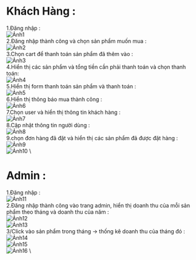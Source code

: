 # Khách Hàng : 
1.Đăng nhập :\
![Ảnh1](https://github.com/lethanhtoan8422/week_03_www/assets/144576370/75f21cac-7b6e-442f-b41a-1f6cf0fcf6cc) \
2.Đăng nhập thành công và chọn sản phẩm muốn mua : \
![Ảnh2](https://github.com/lethanhtoan8422/week_03_www/assets/144576370/5a78126f-874f-461a-8e59-63dbe2143b55) \
3.Chọn cart để thanh toán sản phẩm đã thêm vào : \
![Ảnh3](https://github.com/lethanhtoan8422/week_03_www/assets/144576370/6b329427-3d79-4175-bf78-4c0cd3da9893) \
4.Hiển thị các sản phẩm và tổng tiền cần phải thanh toán và chọn thanh toán: \
![Ảnh4](https://github.com/lethanhtoan8422/week_03_www/assets/144576370/c86896bf-333e-4e3f-af7d-ff705671f4b8) \
5.Hiển thị form thanh toán sản phẩm và thanh toán : \
![Ảnh5](https://github.com/lethanhtoan8422/week_03_www/assets/144576370/623346eb-dedb-407f-b43f-f8654aa530d9) \
6.Hiển thị thông báo mua thành công : \
![Ảnh6](https://github.com/lethanhtoan8422/week_03_www/assets/144576370/378cf881-a385-4720-adb9-827f11dc5324) \
7.Chọn user và hiển thị thông tin khách hàng : \
![Ảnh7](https://github.com/lethanhtoan8422/week_03_www/assets/144576370/50b95c13-8dfd-4cb4-aebc-ea6b1339f0b7) \
8.Cập nhật thông tin người dùng : \
![Ảnh8](https://github.com/lethanhtoan8422/week_03_www/assets/144576370/cf88f398-48c2-4814-b7fb-72b6d4b43620) \
9.chọn đơn hàng đã đặt và hiển thị các sản phẩm đã được đặt hàng : \
![Ảnh9](https://github.com/lethanhtoan8422/week_03_www/assets/144576370/e949b1be-7093-4aaf-ac6e-69c801f5f278) \
![Ảnh10](https://github.com/lethanhtoan8422/week_03_www/assets/144576370/05b9bc51-5708-4b75-86ef-b18d8b1ef7a1) \

# Admin :
1.Đăng nhập : \
![Ảnh11](https://github.com/lethanhtoan8422/week_03_www/assets/144576370/eeed316b-a503-4f38-9f43-54a85bcce322) \
2.Đăng nhập thành công vào trang admin, hiển thị doanh thu của mỗi sản phẩm theo tháng và doanh thu của năm : \
![Ảnh12](https://github.com/lethanhtoan8422/week_03_www/assets/144576370/72c2dcee-1c16-4198-ba33-9896a31924b6) \
![Ảnh13](https://github.com/lethanhtoan8422/week_03_www/assets/144576370/072028be-4286-4499-bfbe-8e46d96c51d7) \
3/Click vào sản phẩm trong tháng -> thống kê doanh thu của tháng đó : \
![Ảnh14](https://github.com/lethanhtoan8422/week_03_www/assets/144576370/91bffbe3-1669-4adf-b029-599160329002) \
![Ảnh15](https://github.com/lethanhtoan8422/week_03_www/assets/144576370/251dfaa6-894b-4114-86e4-9a16604b6df5) \
![Ảnh16](https://github.com/lethanhtoan8422/week_03_www/assets/144576370/d38f3544-02eb-4296-bfff-d4e250812580) \
